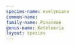 ```yaml
---
species-name: evelyniana
common-name:
family-name: Pinaceae
genus-name: Keteleeria
layout: species
---
```

